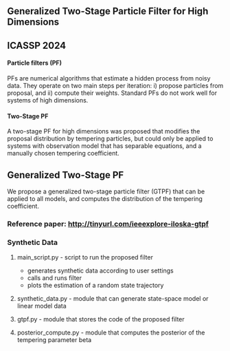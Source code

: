 ## Generalized Two-Stage Particle Filter for High Dimensions
## ICASSP 2024

#### Particle filters (PF)
PFs are numerical algorithms that estimate a hidden process from noisy data. 
They operate on two main steps per iteration: i) propose particles from proposal, and ii) compute their weights.
Standard PFs do not work well for systems of high dimensions.

#### Two-Stage PF
A two-stage PF for high dimensions was proposed that modifies the proposal distribution by tempering particles, but could only
be applied to systems with observation model that has separable equations, and a manually chosen tempering coefficient.

## Generalized Two-Stage PF
We propose a generalized two-stage particle filter (GTPF) that can be applied to all models, and computes the distribution of
the tempering coefficient. 

### Reference paper: http://tinyurl.com/ieeexplore-iloska-gtpf

### Synthetic Data 
1. main_script.py  - script to run the proposed filter
   - generates synthetic data according to user settings
   - calls and runs filter
   - plots the estimation of a random state trajectory
  
2. synthetic_data.py - module that can generate state-space model or linear model data
3. gtpf.py - module that stores the code of the proposed filter
4. posterior_compute.py - module that computes the posterior of the tempering parameter beta
